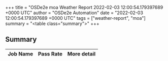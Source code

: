 +++
title = "OSDe2e moa Weather Report 2022-02-03 12:00:54.179397689 +0000 UTC"
author = "OSDe2e Automation"
date = "2022-02-03 12:00:54.179397689 +0000 UTC"
tags = ["weather-report", "moa"]
summary = "<table class=\"summary\"></table>"
+++
## Summary

| Job Name | Pass Rate | More detail |
|----------|-----------|-------------|




